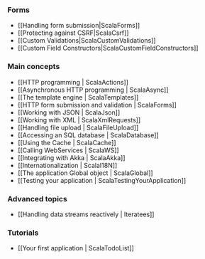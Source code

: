 <!--- Copyright (C) 2009-2013 Typesafe Inc. <http://www.typesafe.com> -->
### Forms

- [[Handling form submission|ScalaForms]]
- [[Protecting against CSRF|ScalaCsrf]]
- [[Custom Validations|ScalaCustomValidations]]
- [[Custom Field Constructors|ScalaCustomFieldConstructors]]

### Main concepts

- [[HTTP programming | ScalaActions]]
- [[Asynchronous HTTP programming | ScalaAsync]]
- [[The template engine | ScalaTemplates]]
- [[HTTP form submission and validation | ScalaForms]]
- [[Working with JSON | ScalaJson]]
- [[Working with XML | ScalaXmlRequests]]
- [[Handling file upload | ScalaFileUpload]]
- [[Accessing an SQL database | ScalaDatabase]]
- [[Using the Cache | ScalaCache]]
- [[Calling WebServices | ScalaWS]]
- [[Integrating with Akka | ScalaAkka]]
- [[Internationalization | ScalaI18N]]
- [[The application Global object | ScalaGlobal]]
- [[Testing your application | ScalaTestingYourApplication]]
    
### Advanced topics

- [[Handling data streams reactively | Iteratees]]

### Tutorials

- [[Your first application | ScalaTodoList]]
